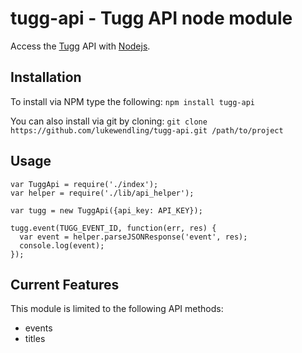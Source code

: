tugg-api - Tugg API node module
====================

Access the [Tugg](http://www.tugg.com/api) API with [Nodejs](http://nodejs.org).

Installation
------------
To install via NPM type the following: `npm install tugg-api`

You can also install via git by cloning: `git clone https://github.com/lukewendling/tugg-api.git /path/to/project`

Usage
-----
    var TuggApi = require('./index');
    var helper = require('./lib/api_helper');

    var tugg = new TuggApi({api_key: API_KEY});

    tugg.event(TUGG_EVENT_ID, function(err, res) {
      var event = helper.parseJSONResponse('event', res);
      console.log(event);
    });

Current Features
---------------
This module is limited to the following API methods:

* events
* titles